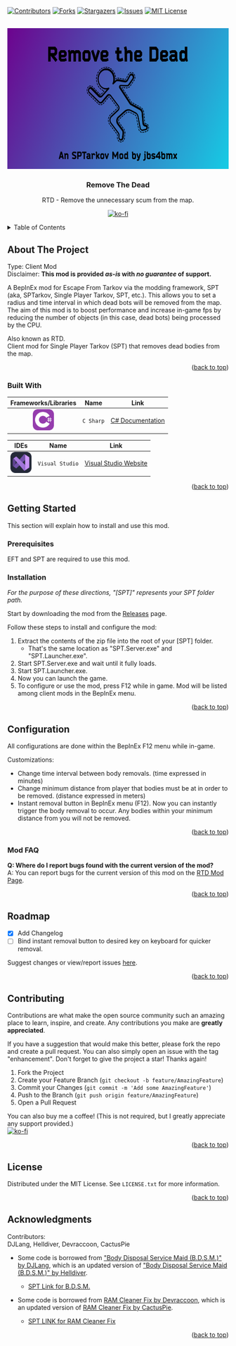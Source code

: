 <a id="readme-top"></a>
[![Contributors][contributors-shield]][contributors-url]
[![Forks][forks-shield]][forks-url]
[![Stargazers][stars-shield]][stars-url]
[![Issues][issues-shield]][issues-url]
[![MIT License][license-shield]][license-url]

<!-- PROJECT LOGO -->
<br />
<div align="center">
  <a href="https://github.com/jbs4bmx/RemoveTheDead">
    <img src="./images/RTDBanner.png" alt="logo" width="640" height="320">
  </a>

  <h3 align="center">Remove The Dead</h3>

  <p align="center">RTD - Remove the unnecessary scum from the map.<br /></p>

  [![ko-fi](https://ko-fi.com/img/githubbutton_sm.svg)](https://ko-fi.com/X8X611JH15)
</div>



<!-- TABLE OF CONTENTS -->
<details>
  <summary>Table of Contents</summary>
  <ol>
    <li>
      <a href="#about-the-project">About The Project</a>
      <ul>
        <li><a href="#items-added">Items Added</a></li>
        <li><a href="#mod-variations">Mod Variations</a></li>
        <li><a href="#firearm-support">Firearm Support</a></li>
        <li><a href="#built-with">Built With</a></li>
      </ul>
    </li>
    <li>
      <a href="#getting-started">Getting Started</a>
      <ul>
        <li><a href="#prerequisites">Prerequisites</a></li>
        <li><a href="#installation">Installation</a></li>
      </ul>
    </li>
    <li>
      <a href="#configuration">Configuration</a>
      <ul>
        <li><a href="#mod-faq">Mod FAQ</a></li>
      </ul>
    </li>
    <li><a href="#roadmap">Roadmap</a></li>
    <li><a href="#contributing">Contributing</a></li>
    <li><a href="#license">License</a></li>
    <li><a href="#acknowledgments">Acknowledgments</a></li>
  </ol>
</details>



<!-- ABOUT THE PROJECT -->
## About The Project
Type: Client Mod</br>
Disclaimer: **This mod is provided _as-is_ with _no guarantee_ of support.**

A BepInEx mod for Escape From Tarkov via the modding framework, SPT (aka, SPTarkov, Single Player Tarkov, SPT, etc.). This allows you to set a radius and time interval in which dead bots will be removed from the map. The aim of this mod is to boost performance and increase in-game fps by reducing the number of objects (in this case, dead bots) being processed by the CPU.

Also known as RTD.</br>
Client mod for Single Player Tarkov (SPT) that removes dead bodies from the map.


<p align="right">(<a href="#readme-top">back to top</a>)</p>

### Built With
| Frameworks/Libraries                                      | Name         | Link                                       |
| :-------------------------------------------------------: | :----------: | :----------------------------------------: |
| <img src="./images/icons/CS.svg" width="48">              | `C Sharp`    | [C# Documentation][CSharp-url]             |

|                         IDEs                                |      Name       | Link                                      |
| :---------------------------------------------------------: | :-------------: | :---------------------------------------: |
| <img src="./images/icons/VisualStudio-Dark.svg" width="48"> | `Visual Studio` | [Visual Studio Website][VisualStudio-url] |

<p align="right">(<a href="#readme-top">back to top</a>)</p>



<!-- GETTING STARTED -->
## Getting Started
This section will explain how to install and use this mod.

### Prerequisites
EFT and SPT are required to use this mod.

### Installation
_For the purpose of these directions, "[SPT]" represents your SPT folder path._

Start by downloading the mod from the [Releases](https://github.com/jbs4bmx/RemoveTheDead/releases) page.

Follow these steps to install and configure the mod:
  1. Extract the contents of the zip file into the root of your [SPT] folder.
     - That's the same location as "SPT.Server.exe" and "SPT.Launcher.exe".
  2. Start SPT.Server.exe and wait until it fully loads.
  3. Start SPT.Launcher.exe.
  4. Now you can launch the game.
  5. To configure or use the mod, press F12 while in game. Mod will be listed among client mods in the BepInEx menu.

<p align="right">(<a href="#readme-top">back to top</a>)</p>



<!-- CONFIGURATION EXAMPLES -->
## Configuration
All configurations are done within the BepInEx F12 menu while in-game.

Customizations:
  - Change time interval between body removals. (time expressed in minutes)
  - Change minimum distance from player that bodies must be at in order to be removed. (distance expressed in meters)
  - Instant removal button in BepInEx menu (F12). Now you can instantly trigger the body removal to occur. Any bodies within your minimum distance from you will not be removed.

<p align="right">(<a href="#readme-top">back to top</a>)</p>

### Mod FAQ
**Q: Where do I report bugs found with the current version of the mod?** <br>
A: You can report bugs for the current version of this mod on the [RTD Mod Page](https://hub.sp-tarkov.com/files/file/2124-remove-the-dead/).

<p align="right">(<a href="#readme-top">back to top</a>)</p>



<!-- ROADMAP -->
## Roadmap
- [X] Add Changelog
- [ ] Bind instant removal button to desired key on keyboard for quicker removal.

Suggest changes or view/report issues [here](https://github.com/jbs4bmx/RemoveTheDead/issues).

<p align="right">(<a href="#readme-top">back to top</a>)</p>



<!-- CONTRIBUTING -->
## Contributing
Contributions are what make the open source community such an amazing place to learn, inspire, and create. Any contributions you make are **greatly appreciated**.

If you have a suggestion that would make this better, please fork the repo and create a pull request. You can also simply open an issue with the tag "enhancement".
Don't forget to give the project a star! Thanks again!

1. Fork the Project
2. Create your Feature Branch (`git checkout -b feature/AmazingFeature`)
3. Commit your Changes (`git commit -m 'Add some AmazingFeature'`)
4. Push to the Branch (`git push origin feature/AmazingFeature`)
5. Open a Pull Request

You can also buy me a coffee! (This is not required, but I greatly appreciate any support provided.)</br>
[![ko-fi](https://ko-fi.com/img/githubbutton_sm.svg)](https://ko-fi.com/X8X611JH15)

<p align="right">(<a href="#readme-top">back to top</a>)</p>



<!-- LICENSE -->
## License
Distributed under the MIT License. See `LICENSE.txt` for more information.

<p align="right">(<a href="#readme-top">back to top</a>)</p>



<!-- ACKNOWLEDGMENTS -->
## Acknowledgments
Contributors:</br>
DJLang, Helldiver, Devraccoon, CactusPie
  - Some code is borrowed from ["Body Disposal Service Maid (B.D.S.M.)" by DJLang](https://github.com/KillerDJLang/BDSM), which is an updated version of ["Body Disposal Service Maid (B.D.S.M.)" by Helldiver](https://github.com/Volomon/BDSM).
    - [SPT Link for B.D.S.M.](https://hub.sp-tarkov.com/files/file/1620-b-d-s-m-body-disposal-service-maid/?highlight=Body%20Disposal)

  - Some code is borrowed from [RAM Cleaner Fix by Devraccoon](https://github.com/CactusPie/SPT-RamCleanerInterval), which is an updated version of [RAM Cleaner Fix by CactusPie](https://github.com/CactusPie/SPT-RamCleanerInterval).
    - [SPT LINK for RAM Cleaner Fix](https://hub.sp-tarkov.com/files/file/1827-ram-cleaner-fix/?highlight=RAM%20Cleaner)

<p align="right">(<a href="#readme-top">back to top</a>)</p>



<!-- Repository Metrics -->
[contributors-shield]: https://img.shields.io/github/contributors/jbs4bmx/RemoveTheDead.svg?style=for-the-badge
[contributors-url]: https://github.com/jbs4bmx/RemoveTheDead/graphs/contributors
[forks-shield]: https://img.shields.io/github/forks/jbs4bmx/RemoveTheDead.svg?style=for-the-badge
[forks-url]: https://github.com/jbs4bmx/RemoveTheDead/network/members
[stars-shield]: https://img.shields.io/github/stars/jbs4bmx/RemoveTheDead.svg?style=for-the-badge
[stars-url]: https://github.com/jbs4bmx/RemoveTheDead/stargazers
[issues-shield]: https://img.shields.io/github/issues/jbs4bmx/RemoveTheDead.svg?style=for-the-badge
[issues-url]: https://github.com/jbs4bmx/RemoveTheDead/issues
[license-shield]: https://img.shields.io/github/license/jbs4bmx/RemoveTheDead.svg?style=for-the-badge
[license-url]: https://github.com/jbs4bmx/RemoveTheDead/blob/master/LICENSE.txt

<!-- Framwork/Library URLs -->
[CSharp-url]: https://learn.microsoft.com/en-us/dotnet/csharp/
[VisualStudio-url]: https://visualstudio.microsoft.com/
